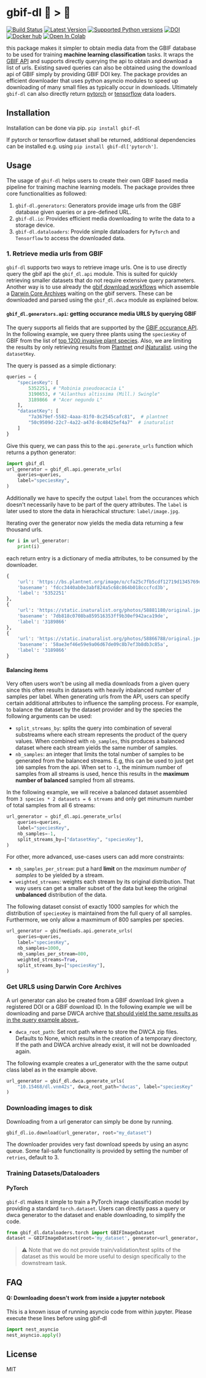 # gbif-dl 🌱 > 💾

[![Build Status](https://travis-ci.com/plantnet/gbif-dl.svg?branch=master)](https://travis-ci.com/plantnet/gbif-dl) [![Latest Version](https://img.shields.io/pypi/v/gbif-dl.svg)](https://pypi.python.org/pypi/gbif-dl)
[![Supported Python versions](https://img.shields.io/pypi/pyversions/gbif-dl.svg)](https://pypi.python.org/pypi/gbif-dl)
[![DOI](https://zenodo.org/badge/DOI/10.5281/zenodo.3269749.svg)](https://doi.org/10.5281/zenodo.3269749)
[![Docker hub](https://img.shields.io/docker/cloud/build/plantnet/gbif-dl)](https://cloud.docker.com/u/plantnet/repository/docker/plantnet/gbif-dl)
[![Open In Colab](https://colab.research.google.com/assets/colab-badge.svg)]() 

this package makes it simpler to obtain media data from the GBIF database to be used for training __machine learning classification__ tasks. It wraps the [GBIF API](https://www.gbif.org/developer/summary) and supports directly querying the api to obtain and download a list of urls.
Existing saved queries can also be obtained using the download api of GBIF simply by providing GBIF DOI key.
The package provides an efficient downloader that uses python asyncio modules to speed up downloading of many small files as typically occur in downloads.
Ultimately `gbif-dl` can also directly return [pytorch]() or [tensorflow]() data loaders.

## Installation

Installation can be done via pip.
`
pip install gbif-dl
`

If pytorch or tensorflow dataset shall be returned, additional dependencies can be installed e.g. using `pip install gbif-dl['pytorch']`.

## Usage

The usage of `gbif-dl` helps users to create their own GBIF based media pipeline for training machine learning models. The package provides three core functionalities as followed:

1. `gbif-dl.generators`: Generators provide image urls from the GBIF database given queries or a pre-defined URL.
2. `gbif-dl.io`: Provides efficient media downloading to write the data to a storage device.
3. `gbif-dl.dataloaders`: Provide simple dataloaders for `PyTorch` and `Tensorflow` to access the downloaded data.

### 1. Retrieve media urls from GBIF

`gbif-dl` supports two ways to retrieve image urls. One is to use directly query the gbif api the `gbif_dl.api` module. This is suited for quickly retrieving smaller datasets that do not require extensive query parameters. Another way is to use already the [gbif download workflows](https://www.gbif.org/data-processing) which assemble a [Darwin Core Archives](https://github.com/gbif/ipt/wiki/DwCAHowToGuide) waiting on the gbif servers. These can be downloaded and parsed using the `gbif_dl.dwca` module as explained below.

#### `gbif_dl.generators.api`: getting occurance media URLS by querying GBIF

The query supports all fields that are supported by the [GBIF occurance API](https://www.gbif.org/developer/occurrence#search). In the following example, we query three plants using the `speciesKey` of GBIF from the list of [top 1200 invasive plant species](https://www.cabi.org/ISC). Also, we are limiting the results by only retrieving results from [Plantnet](https://plantnet.org) _and_ [iNaturalist](https://www.inaturalist.org/). using the `datasetKey`.

The query is passed as a simple dictionary:

```python
queries = {
    "speciesKey": [
        5352251, # "Robinia pseudoacacia L"
        3190653, # "Ailanthus altissima (Mill.) Swingle"
        3189866  # "Acer negundo L"
    ],
    "datasetKey": [
        "7a3679ef-5582-4aaa-81f0-8c2545cafc81",  # plantnet
        "50c9509d-22c7-4a22-a47d-8c48425ef4a7"  # inaturalist
    ]
}
```

Give this query, we can pass this to the `api.generate_urls` function which returns a python
generator:

```python
import gbif_dl
url_generator = gbif_dl.api.generate_urls(
    queries=queries,
    label="speciesKey",
)
```

Additionally we have to specify the output `label` from the occurances which doesn't
necessarily have to be part of the query attributes. The `label` is later used to store the data in hierachical structure: `label/image.jpg`.

Iterating over the generator now yields the media data returning a few thousand urls.

```python
for i in url_generator:
    print(i)
```

each return entry is a dictionary of media attributes, to be consumed by the downloader.

```python
{
    'url': 'https://bs.plantnet.org/image/o/cfa25c7fb5cdf12719d1345769d3936d0ca73974', 
    'basename': 'fdcc3440ab0e3abf824a5c68c864b018cccfcd3b', 
    'label': '5352251'
},
{
    'url': 'https://static.inaturalist.org/photos/58881180/original.jpeg?1577914533', 
    'basename': '7db818c0708ba859516353ff9b30ef942aca19de', 
    'label': '3189866'
},
{
    'url': 'https://static.inaturalist.org/photos/58866788/original.jpeg?1577898729', 
    'basename': '58ae3ef46e59e9a06d67de09c8b7ef3b8db3c85a', 
    'label': '3189866'
}
```

#### Balancing items

Very often users won't be using all media downloads from a given query since this often results in datasets with heavily inbalanced number of samples per label. When generating urls from the API, users can specify certain additional attributes to influence the sampling process. For example, to balance the dataset by the dataset provider and by the species the following arguments can be used:

* `split_streams_by`: splits the query into combination of several substreams where each stream represents the product of the query values. When combined with `nb_samples`, this produces a balanced dataset where each stream yields the same number of samples.
* `nb_samples`: an integer that limits the total number of samples to be generated from the balanced streams. E.g, this can be used to just get `100` samples from the api. When set to `-1`, the minimum number of samples from all streams is used, hence this results in the __maximum number of balanced__ sampled from all streams.

In the following example, we will receive a balanced dataset assembled from `3 species * 2 datasets = 6 streams` and only get minumum number of total samples from all 6 streams:

```python
url_generator = gbif_dl.api.generate_urls(
    queries=queries,
    label="speciesKey",
    nb_samples=-1,
    split_streams_by=["datasetKey", "speciesKey"],
)
```

For other, more advanced, use-cases users can add more constraints:

* `nb_samples_per_stream`: put a hard __limit__ on the _maximum number of samples_ to be yielded by a stream.
* `weighted_streams`: weights each stream by its original distribution. That way users can get a smaller subset of the data but keep the original __unbalanced__ distribution of the data.

The following dataset consist of exactly 1000 samples for which the distribution of `speciesKey` is maintained from the full query of all samples. Furthermore, we only allow a maxmimum of 800 samples per species.

```python
url_generator = gbifmediads.api.generate_urls(
    queries=queries,
    label="speciesKey",
    nb_samples=1000,
    nb_samples_per_stream=800,
    weighted_streams=True,
    split_streams_by=["speciesKey"],
)
```

### Get URLS using Darwin Core Archives

A url generator can also be created from a GBIF download link given a registered DOI or a GBIF download ID. In the following example we will be downloading and parse DWCA archive [that should yield the same results as in the query example above.](https://www.gbif.org/occurrence/download/0117522-200613084148143).

* `dwca_root_path`: Set root path where to store the DWCA zip files. Defaults to None, which results in the creation of a temporary directory, If the path and DWCA archive already exist, it will not be downloaded again.

The following example creates a url_generator with the the same output class label as in the example above.

```python
url_generator = gbif_dl.dwca.generate_urls(
    "10.15468/dl.vnm42s", dwca_root_path="dwcas", label="speciesKey"
)
```
### Downloading images to disk

Downloading from a url generator can simply be done by running.

```python
gbif_dl.io.download(url_generator, root="my_dataset")
```

The downloader provides very fast download speeds by using an async queue. Some fail-safe functionality is provided by setting the number of `retries`, default to 3.

### Training Datasets/Dataloaders

#### PyTorch

`gbif-dl` makes it simple to train a PyTorch image classification model by providing a standard `torch.dataset`. Users can directly pass a query or dwca generator to the dataset and enable downloading, to simplify the code. 

```python
from gbif_dl.dataloaders.torch import GBIFImageDataset
dataset = GBIFImageDataset(root='my_dataset', generator=url_generator, download=True)
```

> ⚠️ Note that we do not provide train/validation/test splits of the dataset as this would be more useful to design specifically to the downstream task.

## FAQ

#### Q: Downloading doesn't work from inside a jupyter notebook

This is a known issue of running asyncio code from within jupyter.
Please execute these lines before using gbif-dl

```python
import nest_asyncio
nest_asyncio.apply()
```

## License

MIT